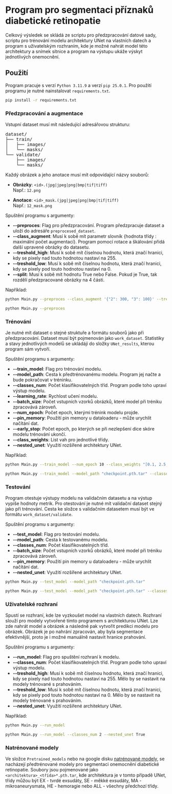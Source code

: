 # Program pro segmentaci příznaků diabetické retinopatie
Celkový výsledek se skládá ze scriptu pro předzpracování datové sady, scriptu pro trénování modelu architektury UNet na vlastních datech a program s uživatelským rozhraním, kde je možné nahrát model této architektury a snímek sítnice a program na výstupu ukáže výskyt jednotlivých onemocnění.

## Použití
Program pracuje s verzí `Python 3.11.9` a verzí `pip 25.0.1`. Pro použití programu je nutné nainstalovat `requirements.txt`.
```bash
pip install -r requirements.txt
```


### Předzpracování a augmentace
Vstupní dataset musí mít následující adresářovou strukturu:

<pre>
dataset/ 
├── train/ 
│   ├── images/ 
│   └── masks/ 
└── validate/ 
    ├── images/ 
    └── masks/
</pre>

Každý obrázek a jeho anotace musí mít odpovídající názvy souborů:

- **Obrázky**: `<id>.(jpg|jpeg|png|bmp|tif|tiff)`  
  Např.: `12.png`

- **Anotace**: `<id>_mask.(jpg|jpeg|png|bmp|tif|tiff)`  
  Např.: `12_mask.png`

Spuštění programu s argumenty: 
- **--preproces**: Flag pro předzpracování. Program předzpracuje dataset a uloží do adresáře `preprocesed_dataset`.
- **--class_augment**: Musí k sobě mít parametr slovník {hodnota třídy : maximální počet augmentací}. Program pomocí rotace a škálování přidá další upravené obrázky do datasetu.
- **--treshold_high**: Musí k sobě mít číselnou hodnotu, která značí hranici, kdy se pixely nad touto hodnotou nastaví na 255.
- **--treshold_low**: Musí k sobě mít číselnou hodnotu, která značí hranici, kdy se pixely pod touto hodnotou nastaví na 0.
- **--split**: Musí k sobě mít hodnotu True nebo False. Pokud je True, tak rozdělí předzpracované obrázky na 4 části. 

Například:
```bash
python Main.py --preproces --class_augment '{"2": 300, "3": 100}' --treshold_high 200 --treshold_low 100

python Main.py --preproces
```

### Trénování
Je nutné mít dataset o stejné struktuře a formátu souborů jako při předzpracování. Dataset musí být pojmenován jako `work_dataset`. Statistiky a stavy jednotlivých modelů se ukládájí do složky `UNet_results`, kterou program sám vytvoří.

Spuštění programu s argumenty: 
- **--train_model**: Flag pro trénování modelu.
- **--model_path**: Cesta k předtrénovanému modelu. Program jej načte a bude pokračovat v tréninku.
- **--classes_num**: Počet klasifikovatelných tříd. Program podle toho upraví výstup modelu.
- **--learning_rate**: Rychlost učení modelu.
- **--batch_size**: Počet vstupních vzorků obrázků, které model při tréniku zpracovává zároveň.
- **--num_epoch**: Počet epoch, kterými trénink modelu projde.
- **--pin_memory**: Použití pin memory u dataloaderu - může urychlit načítání dat.
- **--early_stop**: Počet epoch, po kterých se při nezlepšení dice skóre modelu trénování ukončí.
- **--class_weights**: List vah pro jednotlivé třídy.
- **--nested_unet**: Využití rozšířené architektury UNet.

Například:
```bash
python Main.py --train_model --num_epoch 10 --class_weights "[0.1, 2.5, 4, 6, 3.5]"

python Main.py --train_model --model_path "checkpoint.pth.tar" --classes_num 5 --learning_rate 0.0001 --batch_size 1 --num_epoch 50 --pin_memory True --early_stop 10 --class_weights "[0.1, 2.0, 3.0, 4.0, 2.0]" --nested_unet True
```

### Testování
Program otestuje výstupy modelu na validačním datasetu a na výstup vypíše hodnoty metrik. Pro otestování je nutné mít validační dataset stejný jako při trénování. Cesta ke složce s validačním datasetem musí být ve formátu `work_dataset/validate`.

Spuštění programu s argumenty: 
- **--test_model**: Flag pro testování modelu.
- **--model_path**: Cesta k testovanému modelu.
- **--classes_num**: Počet klasifikovatelných tříd.
- **--batch_size**: Počet vstupních vzorků obrázků, které model při tréniku zpracovává zároveň.
- **--pin_memory**: Použití pin memory u dataloaderu - může urychlit načítání dat.
- **--nested_unet**: Využití rozšířené architektury UNet.

```bash
python Main.py --test_model --model_path "checkpoint.pth.tar"

python Main.py --test_model --model_path "checkpoint.pth.tar" --classes_num 5 --batch_size 1 --pin_memory True --nested_unet True
```


### Uživatelské rozhraní
Spustí se rozhraní, kde lze vyzkoušet model na vlastních datech. Rozhraní slouží pro modely vytvořené tímto programem s architekturou UNet. Lze zde nahrát model a obrázek a následně pak vytvořit predikci modelu pro obrázek. Obrázek je po nahrání zpracován, aby byla segmentace efektivnější, proto je i možné manuálně nastavit hranice prahování.

Spuštění programu s argumenty: 
- **--run_model**: Flag pro spuštění rozhraní k modelu.
- **--classes_num**: Počet klasifikovatelných tříd. Program podle toho upraví výstup modelu.
- **--treshold_high**: Musí k sobě mít číselnou hodnotu, která značí hranici, kdy se pixely nad touto hodnotou nastaví na 255. Mělo by se nastavit na modely trénované s prahováním.
- **--treshold_low**: Musí k sobě mít číselnou hodnotu, která značí hranici, kdy se pixely pod touto hodnotou nastaví na 0. Mělo by se nastavit na modely trénované s prahováním.
- **--nested_unet**: Využití rozšířené architektury UNet.

Například:
```bash
python Main.py --run_model

python Main.py --run_model --classes_num 2 --nested_unet True
```

### Natrénované modely
Ve složce `Pretrained_models` nebo na google disku [natrénované modely](https://drive.google.com/drive/folders/1qyvVL8UBRe3M037B5ZNVmL69lQMBvRad?usp=sharing), se nacházejí předtrénované modely pro segmentaci onemocnění diabetické retinopatie. Soubory jsou pojmenované jako `<architektura>_<třída>*.pth.tar`, kde architektura je v tomto případě UNet, třídy můžou být EX - tvrdé exsudáty, SE - měkké exsudáty, MA - mikroaneurysmata, HE - hemoragie nebo ALL - všechny předchozí třídy.
